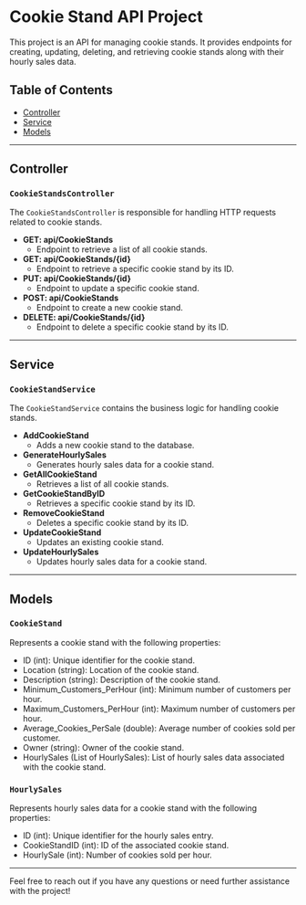 # Cookie Stand API Project

This project is an API for managing cookie stands. It provides endpoints for creating, updating, deleting, and retrieving cookie stands along with their hourly sales data.

## Table of Contents

- [Controller](#controller)
- [Service](#service)
- [Models](#models)

---

## Controller

### `CookieStandsController`

The `CookieStandsController` is responsible for handling HTTP requests related to cookie stands.

- **GET: api/CookieStands**
  - Endpoint to retrieve a list of all cookie stands.
- **GET: api/CookieStands/{id}**
  - Endpoint to retrieve a specific cookie stand by its ID.
- **PUT: api/CookieStands/{id}**
  - Endpoint to update a specific cookie stand.
- **POST: api/CookieStands**
  - Endpoint to create a new cookie stand.
- **DELETE: api/CookieStands/{id}**
  - Endpoint to delete a specific cookie stand by its ID.

---

## Service

### `CookieStandService`

The `CookieStandService` contains the business logic for handling cookie stands.

- **AddCookieStand**
  - Adds a new cookie stand to the database.
- **GenerateHourlySales**
  - Generates hourly sales data for a cookie stand.
- **GetAllCookieStand**
  - Retrieves a list of all cookie stands.
- **GetCookieStandByID**
  - Retrieves a specific cookie stand by its ID.
- **RemoveCookieStand**
  - Deletes a specific cookie stand by its ID.
- **UpdateCookieStand**
  - Updates an existing cookie stand.
- **UpdateHourlySales**
  - Updates hourly sales data for a cookie stand.

---

## Models

### `CookieStand`

Represents a cookie stand with the following properties:

- ID (int): Unique identifier for the cookie stand.
- Location (string): Location of the cookie stand.
- Description (string): Description of the cookie stand.
- Minimum_Customers_PerHour (int): Minimum number of customers per hour.
- Maximum_Customers_PerHour (int): Maximum number of customers per hour.
- Average_Cookies_PerSale (double): Average number of cookies sold per customer.
- Owner (string): Owner of the cookie stand.
- HourlySales (List of HourlySales): List of hourly sales data associated with the cookie stand.

### `HourlySales`

Represents hourly sales data for a cookie stand with the following properties:

- ID (int): Unique identifier for the hourly sales entry.
- CookieStandID (int): ID of the associated cookie stand.
- HourlySale (int): Number of cookies sold per hour.

---

Feel free to reach out if you have any questions or need further assistance with the project!
